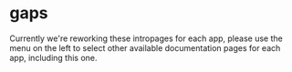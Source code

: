 # gaps

Currently we're reworking these intropages for each app, please use the menu on the left to select other available documentation pages for each app, including this one.
